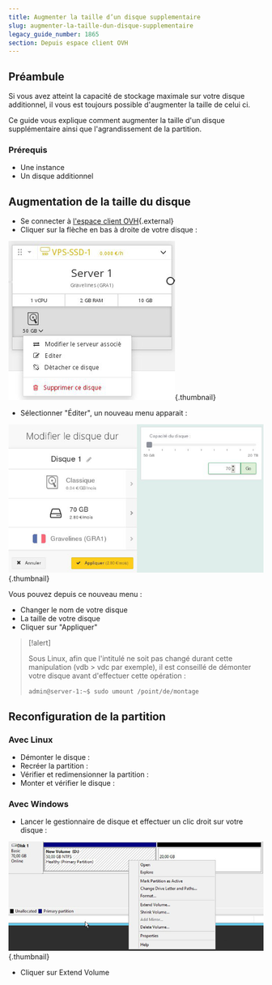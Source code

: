 ```yaml
---
title: Augmenter la taille d’un disque supplementaire
slug: augmenter-la-taille-dun-disque-supplementaire
legacy_guide_number: 1865
section: Depuis espace client OVH
---
```



## Préambule
Si vous avez atteint la capacité de stockage maximale sur votre disque additionnel, il vous est toujours possible d'augmenter la taille de celui ci.

Ce guide vous explique comment augmenter la taille d'un disque supplémentaire ainsi que l'agrandissement de la partition.


### Prérequis
- Une instance
- Un disque additionnel


## Augmentation de la taille du disque
- Se connecter à [l'espace client
OVH](https://www.ovh.com/manager/cloud/){.external}
- Cliquer sur la flèche en bas à droite de votre disque :


![public-cloud](images/2744.png){.thumbnail}

- Sélectionner "Éditer", un nouveau menu apparait :


![public-cloud](images/2745.png){.thumbnail}

Vous pouvez depuis ce nouveau menu :

- Changer le nom de votre disque
- La taille de votre disque
- Cliquer sur "Appliquer"



> [!alert]
>
> Sous Linux, afin que l'intitulé ne soit pas changé durant cette manipulation (vdb > vdc par exemple), il est conseillé de démonter votre disque avant d'effectuer cette opération :
> 
> ```bash
> admin@server-1:~$ sudo umount /point/de/montage
> ```
>

## Reconfiguration de la partition

### Avec Linux
- Démonter le disque :
- Recréer la partition :
- Vérifier et redimensionner la partition :
- Monter et vérifier le disque :


### Avec Windows
- Lancer le gestionnaire de disque et effectuer un clic droit sur votre disque :


![public-cloud](images/2748.png){.thumbnail}

- Cliquer sur Extend Volume